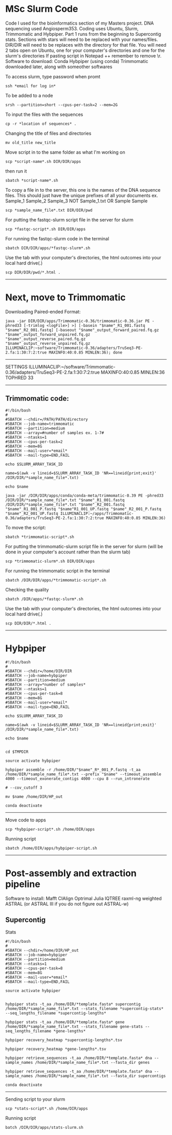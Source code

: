 # MSc Slurm Code
Code I used for the bioinformatics section of my Masters project. DNA sequencing used Angiosperm353. Coding uses Ubuntu, Slurm, Trimmomatic and Hybpiper.
Part 1 runs from the beginning to Supercontig stats.
Sections with stars will need to be replaced with your names/files.
DIR/DIR will need to be replaces with the directory for that file.
You will need 2 tabs open on Ubuntu, one for your computer's directories and one for the slurm's directories 
If pasting script in Notepad ++ remember to remove \r.
Software to download:
Conda
Hybpiper (using conda)
Trimmomatic downloaded later, along with someother softwares

To access slurm, type password when promt
```
ssh *email for log in*
```

To be added to a node
```
srsh --partition=short --cpus-per-task=2 --mem=2G
```

To input the files with the sequences
```
cp -r *location of sequences* .
```

Changing the title of files and directories
```
mv old_title new_title
```

Move script in to the same folder as what I'm working on 
```
scp *script-name*.sh DIR/DIR/apps
```

then run it
```
sbatch *script-name*.sh
```

To copy a file in to the server, this one is the names of the DNA sequence files. This should just have the unique prefixes of all your documents ex. 
Sample_1
Sample_2
Sample_3
NOT
Sample_1.txt
OR
Sample
Sample
```
scp *sample_name_file*.txt DIR/DIR/pwd
```

For putting the fastqc-slurm script file in the server for slurm
```
scp *fastqc-script*.sh DIR/DIR/apps
```

For running the fastqc-slurm code in the terminal
```
sbatch DIR/DIR/apps/*fastqc-slurm*.sh
```

Use the tab with your computer's directories, the html outcomes into your local hard drive(.) 
```
scp DIR/DIR/pwd/*.html .
```
--------------------------------------------------------------------------------------------------------------------------
# Next, move to Trimmomatic

Downloading Paired-ended Format:
```
java -jar DIR/DIR/apps/Trimmomatic-0.36/trimmomatic-0.36.jar PE -phred33 [-trimlog <logFile>] >] [-basein "$name"_R1_001.fastq "$name"_R2_001.fastq] [-baseout "$name"_output_forward_paired.fq.gz "$name"_output_forward_unpaired.fq.gz "$name"_output_reverse_paired.fq.gz "$name"_output_reverse_unpaired.fq.gz ILLUMINACLIP:~software/Trimmomatic-0.36/adapters/TruSeq3-PE-2.fa:1:30:7:2:true MAXINFO:40:0.85 MINLEN:36); done
```
-------------------------------------------------
SETTINGS
ILLUMINACLIP:~/software/Trimmomatic-0.36/adapters/TruSeq3-PE-2.fa:1:30:7:2:true
MAXINFO:40:0.85 
MINLEN:36
TOPHRED 33 

-----------------------
## Trimmomatic code:
```
#!/bin/bash
#
#SBATCH --chdir=/PATH/PATH/directory
#SBATCH --job-name=trimmomatic
#SBATCH --partition=medium
#SBATCH --array=#number of samples ex. 1-7#
#SBATCH --ntasks=1
#SBATCH --cpus-per-task=2
#SBATCH --mem=8G
#SBATCH --mail-user=*email*
#SBATCH --mail-type=END,FAIL

echo $SLURM_ARRAY_TASK_ID

name=$(awk -v lineid=$SLURM_ARRAY_TASK_ID 'NR==lineid{print;exit}' /DIR/DIR/*sample_name_file*.txt)

echo $name

java -jar /DIR/DIR/apps/conda/conda-meta/trimmomatic-0.39 PE -phred33 /DIR/DIR/*sample_name_file*.txt "$name"_R1_001.fastq /DIR/DIR/*sample_name_file*.txt "$name"_R2_001.fastq "$name"_R1_001_P.fastq "$name"R1_001_UP.fastq "$name"_R2_001_P.fastq "$name"_R2_001_UP.fastq ILLUMINACLIP:~/apps/Trimmomatic-0.36/adapters/TruSeq3-PE-2.fa:1:30:7:2:true MAXINFO:40:0.85 MINLEN:36)
```

To move the script:
```
sbatch *trimmomatic-script*.sh
```

For putting the trimmomatic-slurm script file in the server for slurm (will be done in your computer's account rather than the slurm tab)
 ```
 scp *trimmomatic-slurm*.sh DIR/DIR/apps
```

For running the trimmomatic script in the terminal
```
sbatch /DIR/DIR/apps/*trimmomatic-script*.sh
```

Checking the quality
```
sbatch /DIR/apps/*fastqc-slurm*.sh
```

Use the tab with your computer's directories, the html outcomes into your local hard drive(.) 
```
scp DIR/DIR/*.html .
```

----------------------------------------------------------
# Hybpiper

```
#!/bin/bash
#
#SBATCH --chdir=/home/DIR/DIR
#SBATCH --job-name=hybpiper
#SBATCH --partition=medium      
#SBATCH --array=*number of samples*   
#SBATCH --ntasks=1
#SBATCH --cpus-per-task=8
#SBATCH --mem=8G
#SBATCH --mail-user=*email*
#SBATCH --mail-type=END,FAIL

echo $SLURM_ARRAY_TASK_ID

name=$(awk -v lineid=$SLURM_ARRAY_TASK_ID 'NR==lineid{print;exit}' /DIR/DIR/*sample_name_file*.txt)

echo $name


cd $TMPDIR

source activate hybpiper

hybpiper assemble -r /home/DIR/"$name"_R*_001_P.fastq -t_aa /home/DIR/*sample_name_file*.txt --prefix "$name" --timeout_assemble 4000 --timeout_exonerate_contigs 4000 --cpu 8 --run_intronerate

# --cov_cutoff 3

mv $name /home/DIR/HP_out

conda deactivate
```
---------------------
Move code to apps
```
scp *hybpiper-script*.sh /home/DIR/apps
```

Running script
```
sbatch /home/DIR/apps/hybpiper-script.sh
```

----------------------------------------
# Post-assembly and extraction pipeline 
Software to install:
Mafft
CIAlign
Optrimal
Julia
IQTREE
raxml-ng
weighted ASTRAL (or ASTRAL III if you do not figure out ASTRAL-w)

## Supercontig

Stats
```
#!/bin/bash
#
#SBATCH --chdir=/home/DIR/HP_out
#SBATCH --job-name=hybpiper
#SBATCH --partition=medium      
#SBATCH --ntasks=1
#SBATCH --cpus-per-task=8
#SBATCH --mem=8G
#SBATCH --mail-user=*email*
#SBATCH --mail-type=END,FAIL

source activate hybpiper


hybpiper stats -t_aa /home/DIR/*template.fasta* supercontig /home/DIR/*sample_name_file*.txt --stats_filename *supercontig-stats* --seq_lengths_filename *supercontig-lengths*

hybpiper stats -t_aa /home/DIR/*template.fasta* gene /home/DIR/*sample_name_file*.txt --stats_filename gene-stats --seq_lengths_filename *gene-lengths*

hybpiper recovery_heatmap *supercontig-lengths*.tsv

hybpiper recovery_heatmap *gene-lengths*.tsv

hybpiper retrieve_sequences -t_aa /home/DIR/*template.fasta* dna --sample_names /home/DIR/*sample_name_file*.txt --fasta_dir genes

hybpiper retrieve_sequences -t_aa /home/DIR/*template.fasta* dna --sample_names /home/DIR/*sample_name_file*.txt --fasta_dir supercontigs

conda deactivate
```
-------
Sending script to your slurm
```
scp *stats-script*.sh /home/DIR/apps
```

Running script
```
batch /DIR/DIR/apps/stats-slurm.sh
```


